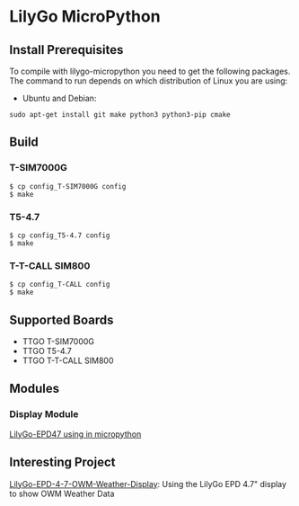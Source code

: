 # LilyGo MicroPython

## Install Prerequisites

To compile with lilygo-micropython you need to get the following packages. The command to run depends on which distribution of Linux you are using:

- Ubuntu and Debian:

```
sudo apt-get install git make python3 python3-pip cmake
```

## Build

### T-SIM7000G

```shell
$ cp config_T-SIM7000G config
$ make
```

### T5-4.7

```shell
$ cp config_T5-4.7 config
$ make
```

### T-T-CALL SIM800

```shell
$ cp config_T-CALL config
$ make
```

## Supported Boards

- TTGO T-SIM7000G
- TTGO T5-4.7
- TTGO T-T-CALL SIM800

## Modules

### Display Module

[LilyGo-EPD47 using in micropython](./extmod/display/epd/README.md)

## Interesting Project

[LilyGo-EPD-4-7-OWM-Weather-Display](https://github.com/Xinyuan-LilyGO/LilyGo-EPD-4-7-OWM-Weather-Display/tree/web/micropython): Using the LilyGo EPD 4.7" display to show OWM Weather Data